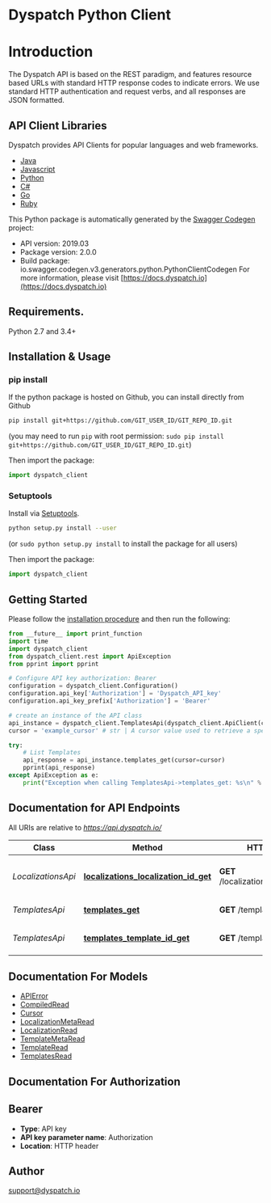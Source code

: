 # Dyspatch Python Client
# Introduction  
The Dyspatch API is based on the REST paradigm, and features resource based URLs with standard HTTP response codes to indicate errors. We use standard HTTP authentication and request verbs, and all responses are JSON formatted. 
## API Client Libraries  
Dyspatch provides API Clients for popular languages and web frameworks.   
- [Java](https://github.com/getdyspatch/dyspatch-java) 
- [Javascript](https://github.com/getdyspatch/dyspatch-javascript) 
- [Python](https://github.com/getdyspatch/dyspatch-python) 
- [C#](https://github.com/getdyspatch/dyspatch-dotnet) 
- [Go](https://github.com/getdyspatch/dyspatch-golang) 
- [Ruby](https://github.com/getdyspatch/dyspatch-ruby) 

This Python package is automatically generated by the [Swagger Codegen](https://github.com/swagger-api/swagger-codegen) project:

- API version: 2019.03
- Package version: 2.0.0
- Build package: io.swagger.codegen.v3.generators.python.PythonClientCodegen
For more information, please visit [https://docs.dyspatch.io](https://docs.dyspatch.io)

## Requirements.

Python 2.7 and 3.4+

## Installation & Usage
### pip install

If the python package is hosted on Github, you can install directly from Github

```sh
pip install git+https://github.com/GIT_USER_ID/GIT_REPO_ID.git
```
(you may need to run `pip` with root permission: `sudo pip install git+https://github.com/GIT_USER_ID/GIT_REPO_ID.git`)

Then import the package:
```python
import dyspatch_client 
```

### Setuptools

Install via [Setuptools](http://pypi.python.org/pypi/setuptools).

```sh
python setup.py install --user
```
(or `sudo python setup.py install` to install the package for all users)

Then import the package:
```python
import dyspatch_client
```

## Getting Started

Please follow the [installation procedure](#installation--usage) and then run the following:

```python
from __future__ import print_function
import time
import dyspatch_client
from dyspatch_client.rest import ApiException
from pprint import pprint

# Configure API key authorization: Bearer
configuration = dyspatch_client.Configuration()
configuration.api_key['Authorization'] = 'Dyspatch_API_key'
configuration.api_key_prefix['Authorization'] = 'Bearer'

# create an instance of the API class
api_instance = dyspatch_client.TemplatesApi(dyspatch_client.ApiClient(configuration))
cursor = 'example_cursor' # str | A cursor value used to retrieve a specific page from a paginated result set. (optional)

try:
    # List Templates
    api_response = api_instance.templates_get(cursor=cursor)
    pprint(api_response)
except ApiException as e:
    print("Exception when calling TemplatesApi->templates_get: %s\n" % e)
```

## Documentation for API Endpoints

All URIs are relative to *https://api.dyspatch.io/*

Class | Method | HTTP request | Description
------------ | ------------- | ------------- | -------------
*LocalizationsApi* | [**localizations_localization_id_get**](docs/LocalizationsApi.md#localizations_localization_id_get) | **GET** /localizations/{localizationId} | Get Localization Object by ID
*TemplatesApi* | [**templates_get**](docs/TemplatesApi.md#templates_get) | **GET** /templates | List Templates
*TemplatesApi* | [**templates_template_id_get**](docs/TemplatesApi.md#templates_template_id_get) | **GET** /templates/{templateId} | Get Template by ID

## Documentation For Models

 - [APIError](docs/APIError.md)
 - [CompiledRead](docs/CompiledRead.md)
 - [Cursor](docs/Cursor.md)
 - [LocalizationMetaRead](docs/LocalizationMetaRead.md)
 - [LocalizationRead](docs/LocalizationRead.md)
 - [TemplateMetaRead](docs/TemplateMetaRead.md)
 - [TemplateRead](docs/TemplateRead.md)
 - [TemplatesRead](docs/TemplatesRead.md)

## Documentation For Authorization


## Bearer

- **Type**: API key
- **API key parameter name**: Authorization
- **Location**: HTTP header


## Author

support@dyspatch.io
